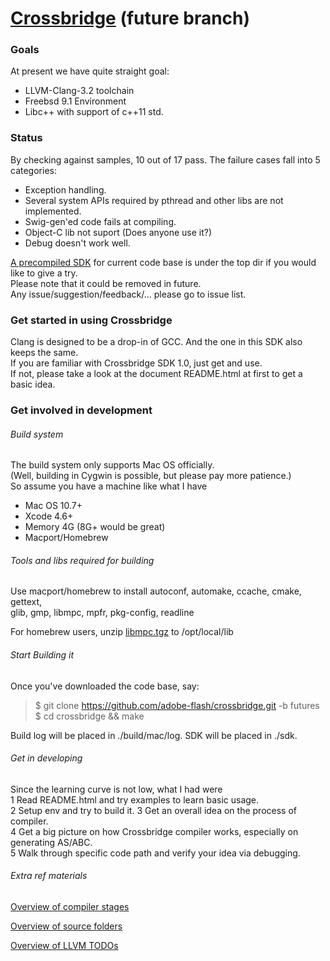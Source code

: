 # [Crossbridge](www.crossbridge.io) (future branch)

### Goals 
At present we have quite straight goal:

* LLVM-Clang-3.2 toolchain 
* Freebsd 9.1 Environment
* Libc++ with support of c++11 std.

### Status
By checking against samples, 10 out of 17 pass.
The failure cases fall into 5 categories:

* Exception handling.
* Several system APIs required by pthread and other libs are not implemented.
* Swig-gen'ed code fails at compiling.
* Object-C lib not suport (Does anyone use it?) 
* Debug doesn't work well.

[A precompiled SDK](https://github.com/adobe-flash/crossbridge/blob/futures/Crossbridge_1.1.0.devbuild.dmg) for current code base is under the top dir if you would like to give a try.   
Please note that it could be removed in future.  
Any issue/suggestion/feedback/... please go to issue list.

### Get started in using Crossbridge
Clang is designed to be a drop-in of GCC. And the one in this SDK also keeps the same.  
If you are familiar with Crossbridge SDK 1.0, just get and use.  
If not, please take a look at the document README.html at first to get a basic idea.

### Get involved in development

###### Build system  
The build system only supports Mac OS officially.  
(Well, building in Cygwin is possible, but please pay more patience.)  
So assume you have a machine like what I have 

* Mac OS 10.7+
* Xcode 4.6+ 
* Memory 4G (8G+ would be great)
* Macport/Homebrew

###### Tools and libs required for building  
Use macport/homebrew to install autoconf, automake, ccache, cmake, gettext,  
 glib, gmp, libmpc, mpfr, pkg-config, readline

For homebrew users, unzip [libmpc.tgz](https://github.com/adobe-flash/crossbridge/blob/futures/libmpc.tgz) to /opt/local/lib

###### Start Building it  
Once you've downloaded the code base, say:  
> $ git clone https://github.com/adobe-flash/crossbridge.git -b futures  
> $ cd crossbridge && make

Build log will be placed in ./build/mac/log. 
SDK will be placed in ./sdk.  

###### Get in developing  
Since the learning curve is not low, what I had were  
1 Read README.html and try examples to learn basic usage.  
2 Setup env and try to build it.
3 Get an overall idea on the process of compiler.  
4 Get a big picture on how Crossbridge compiler works, especially on generating AS/ABC.  
5 Walk through specific code path and verify your idea via debugging.  

###### Extra ref materials  

[Overview of compiler stages](COMPILER.md)

[Overview of source folders](DEVGUIDE.md)

[Overview of LLVM TODOs](LLVM_UPGRADE.md)
